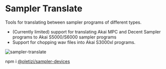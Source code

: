 # Sampler Translate
Tools for translating between sampler programs of different types.

* (Currently limited) support for translating Akai MPC and Decent Sampler programs to Akai S5000/S6000 sampler programs
* Support for chopping wav files into Akai S3000xl programs.

![sampler-translate](https://github.com/oletizi/ol_dsp/actions/workflows/sampler-translate.yml/badge.svg)

npm i [@oletizi/sampler-devices](https://www.npmjs.com/package/@oletizi/sampler-translate)

